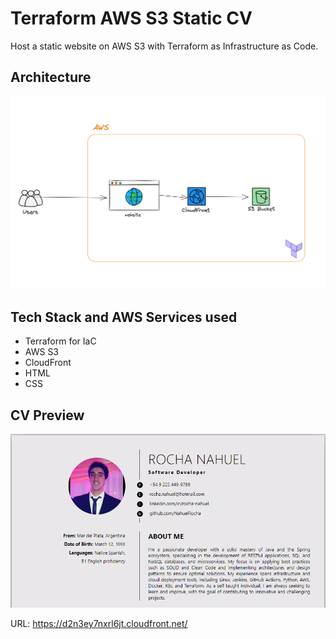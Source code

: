 # Terraform AWS S3 Static CV

Host a static website on AWS S3 with Terraform as Infrastructure as Code.

## Architecture

![Static Site on AWS with Terraform](images/terraform-aws-static-site-diagram-two.png)

## Tech Stack and AWS Services used

- Terraform for IaC
- AWS S3
- CloudFront
- HTML
- CSS

## CV Preview
![CV Preview](images/Mycv-1.png)

URL: https://d2n3ey7nxrl6jt.cloudfront.net/
